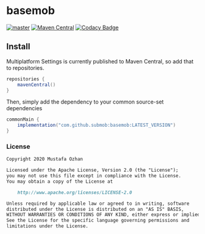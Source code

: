 # basemob

[![master](https://github.com/SubMob/BaseMob/actions/workflows/master.yml/badge.svg)](https://github.com/SumMob/BaseMob/actions/workflows/master.yml)
[![Maven Central](https://maven-badges.herokuapp.com/maven-central/com.github.submob/basemob/badge.svg)](https://maven-badges.herokuapp.com/maven-central/com.github.submob/basemob)
[![Codacy Badge](https://api.codacy.com/project/badge/Grade/32600d90388a4f1bb55d45744ee49026)](https://www.codacy.com/gh/SubMob/BaseMob?utm_source=github.com&amp;utm_medium=referral&amp;utm_content=SubMob/BaseMob&amp;utm_campaign=Badge_Grade)

## Install

Multiplatform Settings is currently published to Maven Central, so add that to repositories.

```groovy
repositories {
    mavenCentral()
}
```

Then, simply add the dependency to your common source-set dependencies

```groovy
commonMain {
    implementation("com.github.submob:basemob:LATEST_VERSION")
}
```

### License

```markdown
Copyright 2020 Mustafa Ozhan

Licensed under the Apache License, Version 2.0 (the "License");
you may not use this file except in compliance with the License.
You may obtain a copy of the License at

    http://www.apache.org/licenses/LICENSE-2.0

Unless required by applicable law or agreed to in writing, software
distributed under the License is distributed on an "AS IS" BASIS,
WITHOUT WARRANTIES OR CONDITIONS OF ANY KIND, either express or implied.
See the License for the specific language governing permissions and
limitations under the License.
